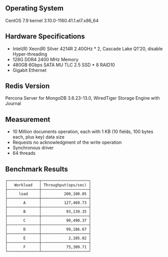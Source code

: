 ## Operating System ##
CentOS 7.9 kernel 3.10.0-1160.41.1.el7.x86_64

## Hardware Specifications ##
- Intel(R) Xeon(R) Silver 4214R 2.40GHz * 2, Cascade Lake Q1'20, disable Hyper-threading 
- 128G DDR4 2400 MHz Memory
- 480GB 6Gbps SATA MU TLC 2.5 SSD * 8 RAID10
- Gigabit Ethernet

## Redis Version ##
Percona Server for MongoDB 3.6.23-13.0, WiredTiger Storage Engine with Journal

## Measurement ##
- 10 Million documents operation, each with 1 KB (10 fields, 100 bytes each, plus key) data size
- Requests no acknowledgment of the write operation
- Synchronous driver
- 64 threads

## Benchmark Results ##
    ┌──────────────┬─────────────────────┐
    │   Workload   │ Throughput(ops/sec) │
    ├──────────────┼─────────────────────┤
    │     load     │          200,100.05 │
    ├──────────────┼─────────────────────┤
    │       A      │          127,469.73 │
    ├──────────────┼─────────────────────┤
    │       B      │           93,139.35 │
    ├──────────────┼─────────────────────┤
    │       C      │           90,490.37 │
    ├──────────────┼─────────────────────┤
    │       D      │           99,186.67 │
    ├──────────────┼─────────────────────┤
    │       E      │            2,105.02 │
    ├──────────────┼─────────────────────┤
    │       F      │           75,309.71 │
    └──────────────┴─────────────────────┘
